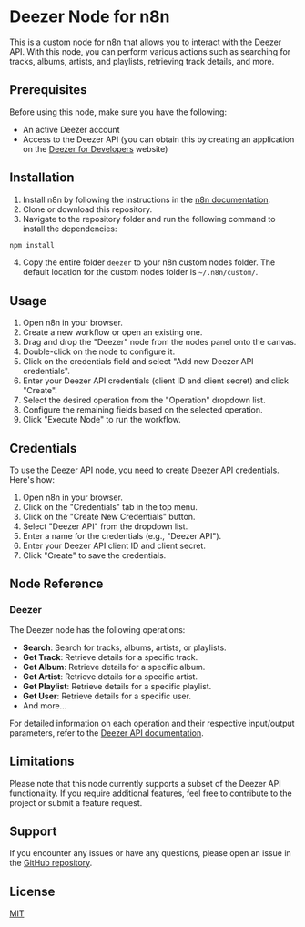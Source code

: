 # Deezer Node for n8n

This is a custom node for [n8n](https://n8n.io/) that allows you to interact with the Deezer API. With this node, you can perform various actions such as searching for tracks, albums, artists, and playlists, retrieving track details, and more.

## Prerequisites

Before using this node, make sure you have the following:

- An active Deezer account
- Access to the Deezer API (you can obtain this by creating an application on the [Deezer for Developers](https://developers.deezer.com/) website)

## Installation

1. Install n8n by following the instructions in the [n8n documentation](https://docs.n8n.io/getting-started/installation).
2. Clone or download this repository.
3. Navigate to the repository folder and run the following command to install the dependencies:

```bash
npm install
```

4. Copy the entire folder `deezer` to your n8n custom nodes folder. The default location for the custom nodes folder is `~/.n8n/custom/`.

## Usage

1. Open n8n in your browser.
2. Create a new workflow or open an existing one.
3. Drag and drop the "Deezer" node from the nodes panel onto the canvas.
4. Double-click on the node to configure it.
5. Click on the credentials field and select "Add new Deezer API credentials".
6. Enter your Deezer API credentials (client ID and client secret) and click "Create".
7. Select the desired operation from the "Operation" dropdown list.
8. Configure the remaining fields based on the selected operation.
9. Click "Execute Node" to run the workflow.

## Credentials

To use the Deezer API node, you need to create Deezer API credentials. Here's how:

1. Open n8n in your browser.
2. Click on the "Credentials" tab in the top menu.
3. Click on the "Create New Credentials" button.
4. Select "Deezer API" from the dropdown list.
5. Enter a name for the credentials (e.g., "Deezer API").
6. Enter your Deezer API client ID and client secret.
7. Click "Create" to save the credentials.

## Node Reference

### Deezer

The Deezer node has the following operations:

- **Search**: Search for tracks, albums, artists, or playlists.
- **Get Track**: Retrieve details for a specific track.
- **Get Album**: Retrieve details for a specific album.
- **Get Artist**: Retrieve details for a specific artist.
- **Get Playlist**: Retrieve details for a specific playlist.
- **Get User**: Retrieve details for a specific user.
- And more...

For detailed information on each operation and their respective input/output parameters, refer to the [Deezer API documentation](https://developers.deezer.com/api).

## Limitations

Please note that this node currently supports a subset of the Deezer API functionality. If you require additional features, feel free to contribute to the project or submit a feature request.

## Support

If you encounter any issues or have any questions, please open an issue in the [GitHub repository](https://github.com/n8n-io/n8n).

## License

[MIT](https://github.com/n8n-io/n8n-nodes-starter/blob/master/LICENSE.md)
